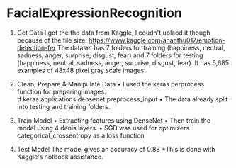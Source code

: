 # FacialExpressionRecognition
 

1. Get Data
I got the the data from Kaggle, I coudn't uplaod it though because of the file size. 
https://www.kaggle.com/ananthu017/emotion-detection-fer
The dataset has 7 folders for training (happiness, neutral, sadness, anger, surprise, disgust, fear) and 7 folders for testing (happiness, neutral, sadness, anger, surprise, disgust, fear).
It has 5,685 examples of 48x48 pixel gray scale images.

2. Clean, Prepare & Manipulate Data
• I used the keras perprocess function for preparing images. tf.keras.applications.densenet.preprocess_input
• The data already split into testing and training folders.

3. Train Model
• Extracting features using DenseNet
• Then train the model using 4 denis layers.
• SGD was used for optimizers categorical_crossentropy as a loss function

4. Test Model
The model gives an accuracy of 0.88
*This is done with Kaggle's notbook assistance.
